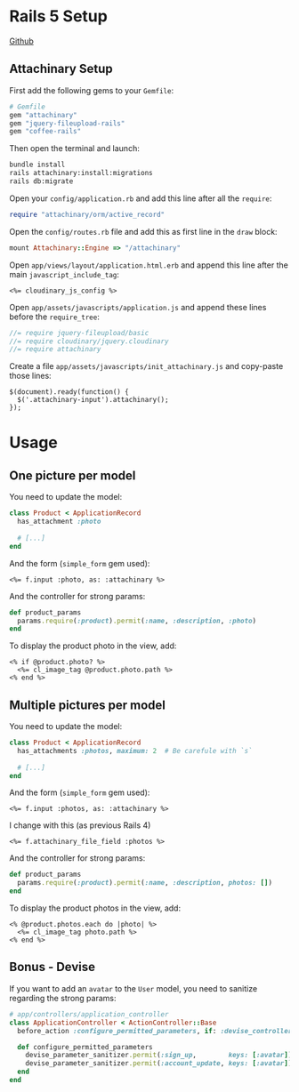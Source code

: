 # Rails 5 Setup

[Github](https://gist.github.com/ssaunier/a32538935e6384af4c29)

## Attachinary Setup

First add the following gems to your `Gemfile`:

```ruby
# Gemfile
gem "attachinary"
gem "jquery-fileupload-rails"
gem "coffee-rails"
```

Then open the terminal and launch:

```bash
bundle install
rails attachinary:install:migrations
rails db:migrate
```

Open your `config/application.rb` and add this line after all the `require`:

```ruby
require "attachinary/orm/active_record"
```

Open the `config/routes.rb` file and add this as first line in the `draw` block:

```ruby
mount Attachinary::Engine => "/attachinary"
```

Open `app/views/layout/application.html.erb` and append this line after the main `javascript_include_tag`:

```erb
<%= cloudinary_js_config %>
```

Open `app/assets/javascripts/application.js` and append these lines before the `require_tree`:

```js
//= require jquery-fileupload/basic
//= require cloudinary/jquery.cloudinary
//= require attachinary
```

Create a file `app/assets/javascripts/init_attachinary.js` and copy-paste those lines:

```
$(document).ready(function() {
  $('.attachinary-input').attachinary();
});
```

# Usage

## One picture per model

You need to update the model:

```ruby
class Product < ApplicationRecord
  has_attachment :photo
  
  # [...]
end
```

And the form (`simple_form` gem used):

```erb
<%= f.input :photo, as: :attachinary %>
```

And the controller for strong params:

```ruby
def product_params
  params.require(:product).permit(:name, :description, :photo)
end
```

To display the product photo in the view, add:

```erb
<% if @product.photo? %>
  <%= cl_image_tag @product.photo.path %>
<% end %>
```

## Multiple pictures per model

You need to update the model:

```ruby
class Product < ApplicationRecord
  has_attachments :photos, maximum: 2  # Be carefule with `s`
  
  # [...]
end
```

And the form (`simple_form` gem used):

```erb
<%= f.input :photos, as: :attachinary %>
```
I change with this (as previous Rails 4)

	<%= f.attachinary_file_field :photos %>

And the controller for strong params:

```ruby
def product_params
  params.require(:product).permit(:name, :description, photos: [])
end
```

To display the product photos in the view, add:

```erb
<% @product.photos.each do |photo| %>
  <%= cl_image_tag photo.path %>
<% end %>
```

## Bonus - Devise

If you want to add an `avatar` to the `User` model, you need to sanitize regarding the strong params:

```ruby
# app/controllers/application_controller
class ApplicationController < ActionController::Base
  before_action :configure_permitted_parameters, if: :devise_controller?

  def configure_permitted_parameters
    devise_parameter_sanitizer.permit(:sign_up,        keys: [:avatar])
    devise_parameter_sanitizer.permit(:account_update, keys: [:avatar])
  end
end
```